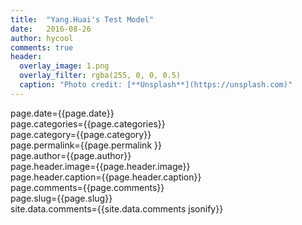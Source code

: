 ```yaml
---
title:  "Yang.Huai's Test Model"
date:   2016-08-26
author: hycool
comments: true
header:
  overlay_image: 1.png
  overlay_filter: rgba(255, 0, 0, 0.5)
  caption: "Photo credit: [**Unsplash**](https://unsplash.com)"
---
```


page.date={{page.date}}<br/>
page.categories={{page.categories}}<br/>
page.category={{page.category}}<br/>
page.permalink={{page.permalink }}<br/>
page.author={{page.author}}<br/>
page.header.image={{page.header.image}}<br/>
page.header.caption={{page.header.caption}}<br/>
page.comments={{page.comments}}<br/>
page.slug={{page.slug}}<br/>
site.data.comments={{site.data.comments jsonify}}<br/>

